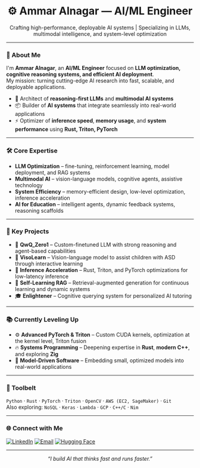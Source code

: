 
<h1 align="center">⚙️ Ammar Alnagar — AI/ML Engineer</h1>
<p align="center">Crafting high-performance, deployable AI systems | Specializing in LLMs, multimodal intelligence, and system-level optimization</p>

---

### 🚀 About Me

I'm **Ammar Alnagar**, an **AI/ML Engineer** focused on **LLM optimization, cognitive reasoning systems, and efficient AI deployment**.  
My mission: turning cutting-edge AI research into fast, scalable, and deployable applications.

- 🧠 Architect of **reasoning-first LLMs** and **multimodal AI systems**  
- 📦 Builder of **AI systems** that integrate seamlessly into real-world applications  
- ⚡ Optimizer of **inference speed**, **memory usage**, and **system performance** using **Rust, Triton, PyTorch**

---

### 🛠️ Core Expertise

- **LLM Optimization** – fine-tuning, reinforcement learning, model deployment, and RAG systems  
- **Multimodal AI** – vision-language models, cognitive agents, assistive technology  
- **System Efficiency** – memory-efficient design, low-level optimization, inference acceleration  
- **AI for Education** – intelligent agents, dynamic feedback systems, reasoning scaffolds

---

### 🧪 Key Projects

- 🧩 **QwQ_Zero1** – Custom-finetuned LLM with strong reasoning and agent-based capabilities  
- 🌈 **VisoLearn** – Vision-language model to assist children with ASD through interactive learning  
- 🔬 **Inference Acceleration** – Rust, Triton, and PyTorch optimizations for low-latency inference  
- 🧠 **Self-Learning RAG** – Retrieval-augmented generation for continuous learning and dynamic systems  
- 🎓 **Enlightener** – Cognitive querying system for personalized AI tutoring

---

### 📚 Currently Leveling Up

- ⚙️ **Advanced PyTorch & Triton** – Custom CUDA kernels, optimization at the kernel level, Triton fusion  
- 🔥 **Systems Programming** – Deepening expertise in **Rust**, **modern C++**, and exploring **Zig**  
- 🧵 **Model-Driven Software** – Embedding small, optimized models into real-world applications  

---

### 📌 Toolbelt

`Python` · `Rust` · `PyTorch` · `Triton` · `OpenCV` · `AWS (EC2, SageMaker)` · `Git`  
Also exploring: `NoSQL` · `Keras` · `Lambda` · `GCP` · `C++/C` · `Nim`

---

### 🌐 Connect with Me

[![LinkedIn](https://img.shields.io/badge/LinkedIn-%230077B5.svg?style=for-the-badge&logo=linkedin&logoColor=white)](https://linkedin.com/in/ammar-alnagar-393413201)
[![Email](https://img.shields.io/badge/Email-%23D14836.svg?style=for-the-badge&logo=gmail&logoColor=white)](mailto:Ammaralnagar416@gmail.com)
[![Hugging Face](https://img.shields.io/badge/Hugging%20Face-%23FF4F00.svg?style=for-the-badge&logo=huggingface&logoColor=white)](https://huggingface.co/Daemontatox)

---

<p align="center">
  <i>“I build AI that thinks fast and runs faster.”</i>
</p>

